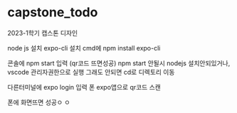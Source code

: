 # capstone_todo
2023-1학기 캡스톤 디자인 

node js 설치
expo-cli 설치
  cmd에 npm install expo-cli

콘솔에 npm start 입력 (qr코드 뜨면성공)
  npm start 안될시 nodejs 설치안되있거나, vscode 관리자권한으로 실행
  그래도 안되면 cd로 디렉토리 이동


다른터미널에 expo login 입력 
폰 expo앱으로 qr코드 스캔

폰에 화면뜨면 성공ㅇ
ㅇ
